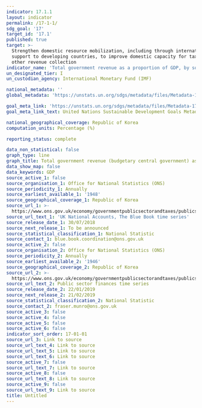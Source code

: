 ```yaml
---
indicator: 17.1.1
layout: indicator
permalink: /17-1-1/
sdg_goal: '17'
target_id: '17.1'
published: true
target: >-
  Strengthen domestic resource mobilization, including through international
  support to developing countries, to improve domestic capacity for tax and
  other revenue collection
indicator_name: 'Total government revenue as a proportion of GDP, by source'
un_designated_tier: I
un_custodian_agency: International Monetary Fund (IMF)

national_metadata: ''
global_metadata: 'https://unstats.un.org/sdgs/metadata/files/Metadata-17-01-01.pdf'

goal_meta_link: 'https://unstats.un.org/sdgs/metadata/files/Metadata-17-01-01.pdf'
goal_meta_link_text: United Nations Sustainable Development Goals Metadata (PDF 469 KB)

national_geographical_coverage: Republic of Korea
computation_units: Percentage (%)

reporting_status: complete

data_non_statistical: false
graph_type: line
graph_title: Total government revenue (budgetary central government) as a proportion of GDP
data_show_map: false
data_keywords: GDP
source_active_1: false
source_organisation_1: Office for National Statistics (ONS)
source_periodicity_1: Annually
source_earliest_available_1: '1948'
source_geographical_coverage_1: Republic of Korea
source_url_1: >-
  https://www.ons.gov.uk/economy/governmentpublicsectorandtaxes/publicsectorfinance/datasets/publicsectorfinancesappendixatables110
source_url_text_1: 'UK National Accounts, The Blue Book time series'
source_release_date_1: 30/07/2018
source_next_release_1: To be announced
source_statistical_classification_1: National Statistic
source_contact_1: blue.book.coordination@ons.gov.uk
source_active_2: false
source_organisation_2: Office for National Statistics (ONS)
source_periodicity_2: Annually
source_earliest_available_2: '1946'
source_geographical_coverage_2: Republic of Korea
source_url_2: >-
  https://www.ons.gov.uk/economy/governmentpublicsectorandtaxes/publicsectorfinance/datasets/publicsectorfinances
source_url_text_2: Public sector finances time series
source_release_date_2: 22/01/2019
source_next_release_2: 21/02/2019
source_statistical_classification_2: National Statistic
source_contact_2: fraser.munro@ons.gov.uk
source_active_3: false
source_active_4: false
source_active_5: false
source_active_6: false
indicator_sort_order: 17-01-01
source_url_3: Link to source
source_url_text_4: Link to source
source_url_text_5: Link to source
source_url_text_6: Link to source
source_active_7: false
source_url_text_7: Link to source
source_active_8: false
source_url_text_8: Link to source
source_active_9: false
source_url_text_9: Link to source
title: Untitled
---
```

